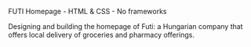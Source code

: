 FUTI Homepage - HTML & CSS - No frameworks

Designing and building the homepage of Futi: a Hungarian company that offers local delivery of groceries and pharmacy offerings. 

